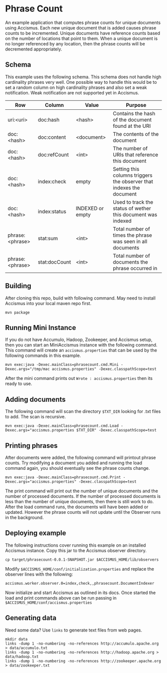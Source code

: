 Phrase Count
============

An example application that computes phrase counts for unique documents using
Accismus. Each new unique document that is added causes phrase counts to be
incremented. Unique documents have reference counts based on the number of
locations that point to them.  When a unique document is no longer referenced
by any location, then the phrase counts will be decremented appropriately.  

Schema
------

This example uses the following schema.   This schema does not handle high
cardinality phrases very well.  One possible way to handle this would be to set
a random column on high cardinality phrases and also set a weak notification.
Weak notification are not supported yet in Accismus.

Row                   | Column          | Value             | Purpose
----------------------|-----------------|-------------------|---------------------------------------------------------------------
uri:&lt;uri&gt;       | doc:hash        | &lt;hash&gt;      | Contains the hash of the document found at the URI
doc:&lt;hash&gt;      | doc:content     | &lt;document&gt;  | The contents of the document
doc:&lt;hash&gt;      | doc:refCount    | &lt;int&gt;       | The number of URIs that reference this document 
doc:&lt;hash&gt;      | index:check     | empty             | Setting this columns triggers the observer that indexes the document 
doc:&lt;hash&gt;      | index:status    | INDEXED or empty  | Used to track the status of wether this document was indexed 
phrase:&lt;phrase&gt; | stat:sum        | &lt;int&gt;       | Total number of times the phrase was seen in all documents
phrase:&lt;phrase&gt; | stat:docCount   | &lt;int&gt;       | Total number of documents the phrase occurred in

Building
--------

After cloning this repo, build with following command.  May need to install
Accismus into your local maven repo first.

```
mvn package 
```

Running Mini Instance
---------------------

If you do not have Accumulo, Hadoop, Zookeeper, and Accismus setup, then you
can start an MiniAccismus instance with the following command.  This command
will create an `accismus.properties` that can be used by the following commands
in this example.

```
mvn exec:java -Dexec.mainClass=phrasecount.cmd.Mini -Dexec.args="/tmp/mac accismus.properties" -Dexec.classpathScope=test 
```

After the mini command prints out `Wrote : accismus.properties` then its ready to use. 


Adding documents
----------------

The following command will scan the directory `$TXT_DIR` looking for .txt files to add.  The scan is recursive.  

```
mvn exec:java -Dexec.mainClass=phrasecount.cmd.Load -Dexec.args="accismus.properties $TXT_DIR" -Dexec.classpathScope=test
```

Printing phrases
----------------

After documents were added, the following command will printout phrase counts.
Try modifying a document you added and running the load command again, you
should eventually see the phrase counts change.

```
mvn exec:java -Dexec.mainClass=phrasecount.cmd.Print -Dexec.args="accismus.properties" -Dexec.classpathScope=test
```

The print command will print out the number of unique documents and the number
of processed documents.  If the number of processed documents is less than the
number of unique documents, then there is still work to do.  After the load
command runs, the documents will have been added or updated.  However the
phrase counts will not update until the Observer runs in the background. 


Deploying example
-----------------

The following instructions cover running this example on an installed Accismus
instance. Copy this jar to the Accismus observer directory.

```
cp target/phrasecount-0.0.1-SNAPSHOT.jar $ACCISMUS_HOME/lib/observers
```

Modify `$ACCISMUS_HOME/conf/initialization.properties` and replace the observer
lines with the following:

```
accismus.worker.observer.0=index,check,,phrasecount.DocumentIndexer
```

Now initialize and start Accismus as outlined in its docs. Once started the
load and print commands above can be run passing in
`$ACCISMUS_HOME/conf/accismus.properties`

Generating data
---------------

Need some data? Use `links` to generate text files from web pages.

```
mkdir data
links -dump 1 -no-numbering -no-references http://accumulo.apache.org > data/accumulo.txt
links -dump 1 -no-numbering -no-references http://hadoop.apache.org > data/hadoop.txt
links -dump 1 -no-numbering -no-references http://zookeeper.apache.org > data/zookeeper.txt
```

